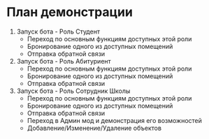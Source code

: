 # План демонстрации

1. Запуск бота - Роль Студент
   * Переход по основным функциям доступных этой роли
   * Бронирование одного из доступных помещений
   * Отправка обратной связи
2. Запуск бота - Роль Абитуриент
   * Переход по основным функциям доступных этой роли
   * Бронирование одного из доступных помещений
   * Отправка обратной связи
3. Запуск бота - Роль Сотрудник Школы
   * Переход по основным функциям доступных этой роли
   * Бронирование одного из доступных помещений
   * Отправка обратной связи
   * Переход в Админ мод и демонстрация его возможностей
   * Добавление/Изменение/Удаление объектов
